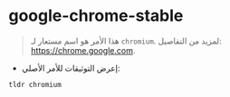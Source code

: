# google-chrome-stable

> هذا الأمر هو اسم مستعار لـ `chromium`.
> لمزيد من التفاصيل: <https://chrome.google.com>.

- إعرض التوثيقات للأمر الأصلي:

`tldr chromium`
